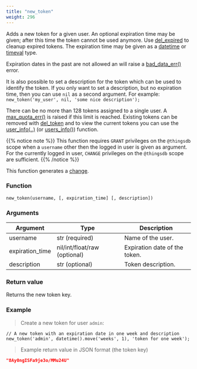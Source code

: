 ```yaml
---
title: "new_token"
weight: 296
---
```


Adds a new token for a given user. An optional expiration time may be given; after this time the token cannot
be used anymore. Use [del_expired](../../thingsdb-api/del_expired) to cleanup expired tokens. The expiration time may be
given as a [datetime](../../data-types/datetime) or [timeval](../../data-types/timeval) type.

Expiration dates in the past are not allowed an will raise a [bad_data_err()](../../errors/bad_data_err) error.

It is also possible to set a description for the token which can be used to identify the token.
If you only want to set a description, but no expiration time, then you can use `nil` as a second argument.
For example: `new_token('my_user', nil, 'some nice description');`

There can be no more than 128 tokens assigned to a single user. A [max_quota_err()](../../errors/max_quota_err) is raised if this limit
is reached. Existing tokens can be removed with [del_token](../../thingsdb-api/del_token) and to view the current tokens you can use the [user_info(..)](../../thingsdb-api/user_info) (or [users_info()](../../thingsdb-api/users_info)) function.

{{% notice note %}}
This function requires `GRANT` privileges on the `@thingsdb` scope when a `username`
other then the logged in user is given as argument. For the currently logged in user, `CHANGE`
privileges on the `@thingsdb` scope are sufficient.
{{% /notice %}}

This function generates a [change](../../overview/changes).

### Function

`new_token(username, [, expiration_time] [, description])`

### Arguments

Argument | Type | Description
-------- | ---- | -----------
username | str (required) | Name of the user.
expiration_time | nil/int/float/raw (optional) | Expiration date of the token.
description | str (optional) | Token description.

### Return value

Returns the new token key.

### Example

> Create a new token for user `admin`:

```thingsdb,should_pass,@t
// A new token with an expiration date in one week and description
new_token('admin', datetime().move('weeks', 1), 'token for one week');
```

> Example return value in JSON format (the token key)

```json
"8Ay0ngISFa9je3o/MMu24U"
```
